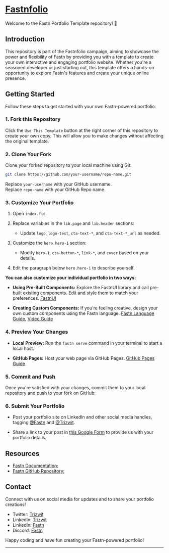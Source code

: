 # [Fastnfolio]()

Welcome to the Fastn Portfolio Template repository! 🚀

## Introduction

This repository is part of the Fastnfolio campaign, aiming to showcase the power and flexibility of Fastn by providing you with a template to create your own interactive and engaging portfolio website. Whether you're a seasoned developer or just starting out, this template offers a hands-on opportunity to explore Fastn's features and create your unique online presence.

## Getting Started

Follow these steps to get started with your own Fastn-powered portfolio:

### 1. Fork this Repository

Click the `Use This Template` button at the right corner of this repository to create your own copy. This will allow you to make changes without affecting the original template.

### 2. Clone Your Fork

Clone your forked repository to your local machine using Git:

```bash 
git clone https://github.com/your-username/repo-name.git
```

Replace `your-username` with your GitHub username.   
Replace `repo-name` with your GitHub Repo name.   

### 3. Customize Your Portfolio

1. Open `index.ftd`.

2. Replace variables in the `lib.page` and `lib.header` sections:
   - Update `logo`, `logo-text`, `cta-text-*`, and `cta-text-*_url` as needed.

3. Customize the `hero.hero-1` section:
   - Modify `hero-1`, `cta-button-*`, `link-*`, and `cover` based on your details.

4. Edit the paragraph below `hero.hero-1` to describe yourself.


**You can also customize your individual portfolio in two ways:**

- **Using Pre-Built Components:** Explore the FastnUI library and call pre-built existing components. Edit and style them to match your preferences. [FastnUI](https://fastnui.trizwit.com/)

- **Creating Custom Components:** If you're feeling creative, design your own custom components using the Fastn language. [Fastn Language Guide](https://fastn.com/components/), [Video Guide](https://youtu.be/DkZEuC0a-Pk)


### 4. Preview Your Changes

- **Local Preview:** Run the `fastn serve` command in your terminal to start a local host.

- **GitHub Pages:** Host your web page via GitHub Pages. [GitHub Pages Guide](https://guides.github.com/features/pages/)

### 5. Commit and Push

Once you're satisfied with your changes, commit them to your local repository and push to your fork on GitHub:


### 6. Submit Your Portfolio

- Post your portfolio site on LinkedIn and other social media handles, tagging [@Fastn](https://www.linkedin.com/company/fastn-stack) and [@Trizwit](https://www.linkedin.com/company/trizwit/).

- Share a link to your post in [this Google Form](link-to-gform) to provide us with your portfolio details.

## Resources

- [Fastn Documentation:](https://fastn.com/frontend/)
- [Fastn GitHub Repository:](https://github.com/fastn-stack)

## Contact

Connect with us on social media for updates and to share your portfolio creations!

- Twitter: [Trizwit](https://twitter.com/trizwit)
- LinkedIn: [Trizwit](https://www.linkedin.com/company/trizwit/)
- LinkedIn: [Fastn](https://www.linkedin.com/company/fastn-stack)
- Discord: [Fastn](https://discord.com/invite/a7eBUeutWD) 

Happy coding and have fun creating your Fastn-powered portfolio!

---

